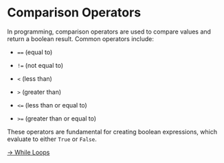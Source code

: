# Comparison Operators



In programming, comparison operators are used to compare values and return a boolean result. Common operators include:



- `==` (equal to)

- `!=` (not equal to)

- `<` (less than)

- `>` (greater than)

- `<=` (less than or equal to)

- `>=` (greater than or equal to)



These operators are fundamental for creating boolean expressions, which evaluate to either `True` or `False`.






[-> While Loops](/while-loops/03_whileLoops.md)